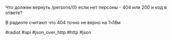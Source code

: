 Что должен вернуть /persons/{I} если нет персоны - 404 или 200 и код в ответе?

В радиоте считают что 404 точно не верно на 1ч18м

#radiot #api #json_over_http #http #json